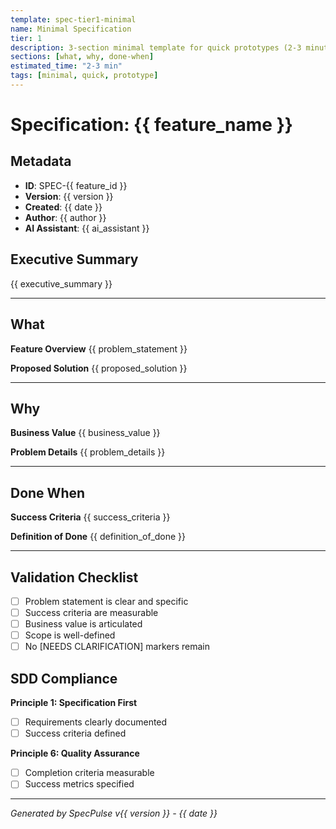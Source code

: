 ```yaml
---
template: spec-tier1-minimal
name: Minimal Specification
tier: 1
description: 3-section minimal template for quick prototypes (2-3 minutes)
sections: [what, why, done-when]
estimated_time: "2-3 min"
tags: [minimal, quick, prototype]
---
```


# Specification: {{ feature_name }}

## Metadata
- **ID**: SPEC-{{ feature_id }}
- **Version**: {{ version }}
- **Created**: {{ date }}
- **Author**: {{ author }}
- **AI Assistant**: {{ ai_assistant }}

## Executive Summary
{{ executive_summary }}

---

## What
**Feature Overview**
{{ problem_statement }}

**Proposed Solution**
{{ proposed_solution }}

<!-- LLM GUIDANCE: Keep this section focused and concise.
- What exactly are we building?
- What problem does this solve?
- What is the scope of this feature? -->

---

## Why
**Business Value**
{{ business_value }}

**Problem Details**
{{ problem_details }}

<!-- LLM GUIDANCE: Explain the rationale:
- Why is this feature important?
- What business value does it provide?
- Why now instead of later? -->

---

## Done When
**Success Criteria**
{{ success_criteria }}

**Definition of Done**
{{ definition_of_done }}

<!-- LLM GUIDANCE: Make criteria specific and measurable:
- What specific outcomes indicate completion?
- How will we know this is successful?
- What are the measurable results? -->

---

## Validation Checklist
- [ ] Problem statement is clear and specific
- [ ] Success criteria are measurable
- [ ] Business value is articulated
- [ ] Scope is well-defined
- [ ] No [NEEDS CLARIFICATION] markers remain

## SDD Compliance
**Principle 1: Specification First**
- [ ] Requirements clearly documented
- [ ] Success criteria defined

**Principle 6: Quality Assurance**
- [ ] Completion criteria measurable
- [ ] Success metrics specified

---
*Generated by SpecPulse v{{ version }} - {{ date }}*